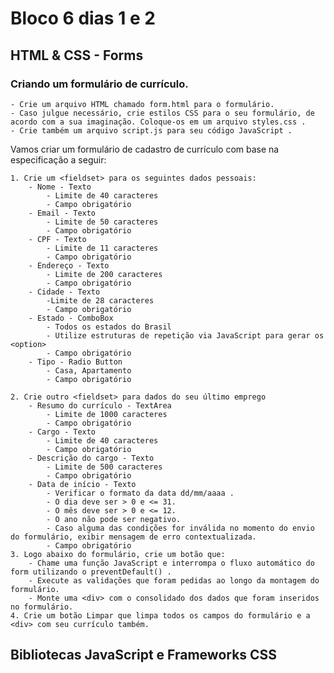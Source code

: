 # Bloco 6 dias 1 e 2

## HTML & CSS - Forms

### Criando um formulário de currículo.
    - Crie um arquivo HTML chamado form.html para o formulário.
    - Caso julgue necessário, crie estilos CSS para o seu formulário, de acordo com a sua imaginação. Coloque-os em um arquivo styles.css .
    - Crie também um arquivo script.js para seu código JavaScript .

Vamos criar um formulário de cadastro de currículo com base na especificação a seguir:

    1. Crie um <fieldset> para os seguintes dados pessoais:
        - Nome - Texto
            - Limite de 40 caracteres
            - Campo obrigatório
        - Email - Texto
            - Limite de 50 caracteres
            - Campo obrigatório
        - CPF - Texto
            - Limite de 11 caracteres
            - Campo obrigatório
        - Endereço - Texto
            - Limite de 200 caracteres
            - Campo obrigatório
        - Cidade - Texto
            -Limite de 28 caracteres
            - Campo obrigatório
        - Estado - ComboBox
            - Todos os estados do Brasil
            - Utilize estruturas de repetição via JavaScript para gerar os <option>
            - Campo obrigatório
        - Tipo - Radio Button
            - Casa, Apartamento
            - Campo obrigatório

    2. Crie outro <fieldset> para dados do seu último emprego
        - Resumo do currículo - TextArea
            - Limite de 1000 caracteres
            - Campo obrigatório
        - Cargo - Texto
            - Limite de 40 caracteres
            - Campo obrigatório
        - Descrição do cargo - Texto
            - Limite de 500 caracteres
            - Campo obrigatório
        - Data de início - Texto
            - Verificar o formato da data dd/mm/aaaa .
            - O dia deve ser > 0 e <= 31.
            - O mês deve ser > 0 e <= 12.
            - O ano não pode ser negativo.
            - Caso alguma das condições for inválida no momento do envio do formulário, exibir mensagem de erro contextualizada.
            - Campo obrigatório
    3. Logo abaixo do formulário, crie um botão que:
        - Chame uma função JavaScript e interrompa o fluxo automático do form utilizando o preventDefault() .
        - Execute as validações que foram pedidas ao longo da montagem do formulário.
        - Monte uma <div> com o consolidado dos dados que foram inseridos no formulário.
    4. Crie um botão Limpar que limpa todos os campos do formulário e a <div> com seu currículo também.

## Bibliotecas JavaScript e Frameworks CSS